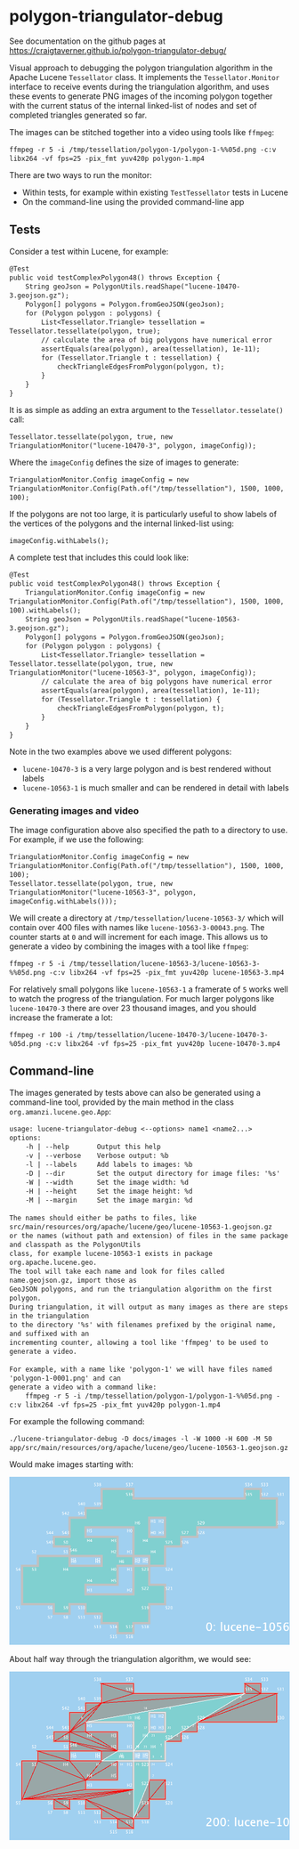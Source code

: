 # polygon-triangulator-debug

See documentation on the github pages at https://craigtaverner.github.io/polygon-triangulator-debug/

Visual approach to debugging the polygon triangulation algorithm in the Apache Lucene `Tessellator` class.
It implements the `Tessellator.Monitor` interface to receive events during the triangulation algorithm,
and uses these events to generate PNG images of the incoming polygon together with the current status
of the internal linked-list of nodes and set of completed triangles generated so far.

The images can be stitched together into a video using tools like `ffmpeg`:

    ffmpeg -r 5 -i /tmp/tessellation/polygon-1/polygon-1-%%05d.png -c:v libx264 -vf fps=25 -pix_fmt yuv420p polygon-1.mp4

There are two ways to run the monitor:

* Within tests, for example within existing `TestTessellator` tests in Lucene
* On the command-line using the provided command-line app

## Tests

Consider a test within Lucene, for example:

    @Test
    public void testComplexPolygon48() throws Exception {
        String geoJson = PolygonUtils.readShape("lucene-10470-3.geojson.gz");
        Polygon[] polygons = Polygon.fromGeoJSON(geoJson);
        for (Polygon polygon : polygons) {
            List<Tessellator.Triangle> tessellation = Tessellator.tessellate(polygon, true);
            // calculate the area of big polygons have numerical error
            assertEquals(area(polygon), area(tessellation), 1e-11);
            for (Tessellator.Triangle t : tessellation) {
                checkTriangleEdgesFromPolygon(polygon, t);
            }
        }
    }

It is as simple as adding an extra argument to the `Tessellator.tesselate()` call:

    Tessellator.tessellate(polygon, true, new TriangulationMonitor("lucene-10470-3", polygon, imageConfig));

Where the `imageConfig` defines the size of images to generate:

    TriangulationMonitor.Config imageConfig = new TriangulationMonitor.Config(Path.of("/tmp/tessellation"), 1500, 1000, 100);

If the polygons are not too large, it is particularly useful to show labels of the vertices of the polygons and the
internal linked-list using:

    imageConfig.withLabels();

A complete test that includes this could look like:

    @Test
    public void testComplexPolygon48() throws Exception {
        TriangulationMonitor.Config imageConfig = new TriangulationMonitor.Config(Path.of("/tmp/tessellation"), 1500, 1000, 100).withLabels();
        String geoJson = PolygonUtils.readShape("lucene-10563-3.geojson.gz");
        Polygon[] polygons = Polygon.fromGeoJSON(geoJson);
        for (Polygon polygon : polygons) {
            List<Tessellator.Triangle> tessellation = Tessellator.tessellate(polygon, true, new TriangulationMonitor("lucene-10563-3", polygon, imageConfig));
            // calculate the area of big polygons have numerical error
            assertEquals(area(polygon), area(tessellation), 1e-11);
            for (Tessellator.Triangle t : tessellation) {
                checkTriangleEdgesFromPolygon(polygon, t);
            }
        }
    }

Note in the two examples above we used different polygons:

* `lucene-10470-3` is a very large polygon and is best rendered without labels
* `lucene-10563-1` is much smaller and can be rendered in detail with labels

### Generating images and video

The image configuration above also specified the path to a directory to use.
For example, if we use the following:

    TriangulationMonitor.Config imageConfig = new TriangulationMonitor.Config(Path.of("/tmp/tessellation"), 1500, 1000, 100);
    Tessellator.tessellate(polygon, true, new TriangulationMonitor("lucene-10563-3", polygon, imageConfig.withLabels()));

We will create a directory at `/tmp/tessellation/lucene-10563-3/` which will contain over 400 files with names
like `lucene-10563-3-00043.png`.
The counter starts at `0` and will increment for each image.
This allows us to generate a video by combining the images with a tool like `ffmpeg`:

    ffmpeg -r 5 -i /tmp/tessellation/lucene-10563-3/lucene-10563-3-%%05d.png -c:v libx264 -vf fps=25 -pix_fmt yuv420p lucene-10563-3.mp4

For relatively small polygons like `lucene-10563-1` a framerate of `5` works well to watch the progress of the triangulation.
For much larger polygons like `lucene-10470-3` there are over 23 thousand images, and you should increase the framerate a lot:

    ffmpeg -r 100 -i /tmp/tessellation/lucene-10470-3/lucene-10470-3-%05d.png -c:v libx264 -vf fps=25 -pix_fmt yuv420p lucene-10470-3.mp4

## Command-line

The images generated by tests above can also be generated using a command-line tool, provided by the main method in
the class `org.amanzi.lucene.geo.App`:

    usage: lucene-triangulator-debug <--options> name1 <name2...>
    options:
        -h | --help       Output this help
        -v | --verbose    Verbose output: %b
        -l | --labels     Add labels to images: %b
        -D | --dir        Set the output directory for image files: '%s'
        -W | --width      Set the image width: %d
        -H | --height     Set the image height: %d
        -M | --margin     Set the image margin: %d

    The names should either be paths to files, like src/main/resources/org/apache/lucene/geo/lucene-10563-1.geojson.gz
    or the names (without path and extension) of files in the same package and classpath as the PolygonUtils
    class, for example lucene-10563-1 exists in package org.apache.lucene.geo.
    The tool will take each name and look for files called name.geojson.gz, import those as
    GeoJSON polygons, and run the triangulation algorithm on the first polygon.
    During triangulation, it will output as many images as there are steps in the triangulation
    to the directory '%s' with filenames prefixed by the original name, and suffixed with an
    incrementing counter, allowing a tool like 'ffmpeg' to be used to generate a video.
            
    For example, with a name like 'polygon-1' we will have files named 'polygon-1-0001.png' and can
    generate a video with a command like:
        ffmpeg -r 5 -i /tmp/tessellation/polygon-1/polygon-1-%%05d.png -c:v libx264 -vf fps=25 -pix_fmt yuv420p polygon-1.mp4


For example the following command:

    ./lucene-triangulator-debug -D docs/images -l -W 1000 -H 600 -M 50 app/src/main/resources/org/apache/lucene/geo/lucene-10563-1.geojson.gz

Would make images starting with:

![Lucene-10563-1 Polygon](docs/images/lucene-10563-1/lucene-10563-1-00000.png?raw=true "Lucene-10563-1 Polygon")

About half way through the triangulation algorithm, we would see:

![Lucene-10563-1 Polygon](docs/images/lucene-10563-1/lucene-10563-1-00200.png?raw=true "Lucene-10563-1 Polygon")

